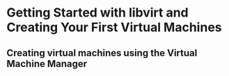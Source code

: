 # Getting Started with libvirt and Creating Your First Virtual Machines
## Creating virtual machines using the Virtual Machine Manager

